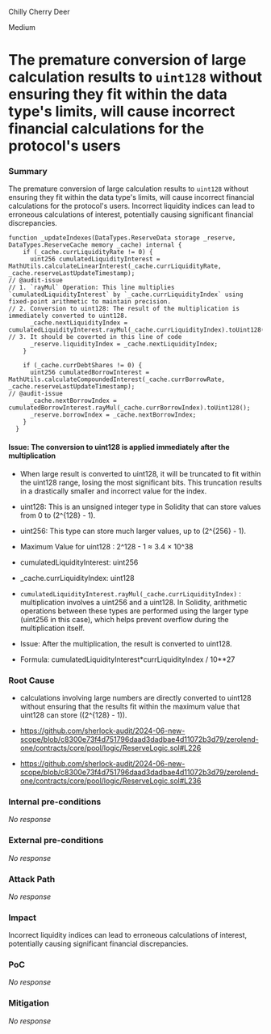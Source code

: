 Chilly Cherry Deer

Medium

# The premature conversion of large calculation results to `uint128` without ensuring they fit within the data type's limits, will cause incorrect financial calculations for the protocol's users

### Summary

The premature conversion of large calculation results to `uint128` without ensuring they fit within the data type's limits, will cause incorrect financial calculations for the protocol's users. Incorrect liquidity indices can lead to erroneous calculations of interest, potentially causing significant financial discrepancies.

```solidity
function _updateIndexes(DataTypes.ReserveData storage _reserve, DataTypes.ReserveCache memory _cache) internal {
    if (_cache.currLiquidityRate != 0) {
      uint256 cumulatedLiquidityInterest = MathUtils.calculateLinearInterest(_cache.currLiquidityRate, _cache.reserveLastUpdateTimestamp);
// @audit-issue
// 1. `rayMul` Operation: This line multiplies `cumulatedLiquidityInterest` by `_cache.currLiquidityIndex` using fixed-point arithmetic to maintain precision.
// 2. Conversion to uint128: The result of the multiplication is immediately converted to uint128.
      _cache.nextLiquidityIndex = cumulatedLiquidityInterest.rayMul(_cache.currLiquidityIndex).toUint128();
// 3. It should be coverted in this line of code
      _reserve.liquidityIndex = _cache.nextLiquidityIndex;
    }

    if (_cache.currDebtShares != 0) {
      uint256 cumulatedBorrowInterest = MathUtils.calculateCompoundedInterest(_cache.currBorrowRate, _cache.reserveLastUpdateTimestamp);
// @audit-issue 
      _cache.nextBorrowIndex = cumulatedBorrowInterest.rayMul(_cache.currBorrowIndex).toUint128();
      _reserve.borrowIndex = _cache.nextBorrowIndex;
    }
  }
```
#### Issue: The conversion to uint128 is applied immediately after the multiplication
- When  large result is converted to uint128, it will be truncated to fit within the uint128 range, losing the most significant bits. This truncation results in a drastically smaller and incorrect value for the index.

- uint128: This is an unsigned integer type in Solidity that can store values from 0 to (2^{128} - 1).
- uint256: This type can store much larger values, up to (2^{256} - 1).
- Maximum Value for uint128 : 2^128 - 1 ≈ 3.4 × 10^38
- cumulatedLiquidityInterest: uint256
- _cache.currLiquidityIndex: uint128
- `cumulatedLiquidityInterest.rayMul(_cache.currLiquidityIndex)` : multiplication involves a uint256 and a uint128. In Solidity, arithmetic operations between these types are performed using the larger type (uint256 in this case), which helps prevent overflow during the multiplication itself.
- Issue: After the multiplication, the result is converted to uint128. 
- Formula: cumulatedLiquidityInterest*currLiquidityIndex / 10**27 


### Root Cause

- calculations involving large numbers are directly converted to uint128 without ensuring that the results fit within the maximum value that uint128 can store ((2^{128} - 1)). 

- https://github.com/sherlock-audit/2024-06-new-scope/blob/c8300e73f4d751796daad3dadbae4d11072b3d79/zerolend-one/contracts/core/pool/logic/ReserveLogic.sol#L226
- https://github.com/sherlock-audit/2024-06-new-scope/blob/c8300e73f4d751796daad3dadbae4d11072b3d79/zerolend-one/contracts/core/pool/logic/ReserveLogic.sol#L236

### Internal pre-conditions

_No response_

### External pre-conditions

_No response_

### Attack Path

_No response_

### Impact

Incorrect liquidity indices can lead to erroneous calculations of interest, potentially causing significant financial discrepancies.

### PoC

_No response_

### Mitigation

_No response_